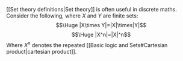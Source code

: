 [[Set theory definitions|Set theory]] is often useful in discrete maths. Consider the following, where $X$ and $Y$ are finite sets:
$$\Huge |X\times Y|=|X|\times|Y|$$
$$\Huge |X^n|=|X|^n$$
Where $X^n$ denotes the repeated [[Basic logic and Sets#Cartesian product|cartesian product]]. 

